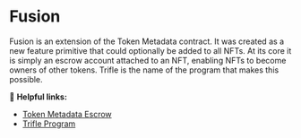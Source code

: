 # Fusion

Fusion is an extension of the Token Metadata contract. It was created as a new feature primitive that could optionally be added to all NFTs. At its core it is simply an escrow account attached to an NFT, enabling NFTs to become owners of other tokens. Trifle is the name of the program that makes this possible.

🔗 **Helpful links:**

- [Token Metadata Escrow](https://github.com/metaplex-foundation/metaplex-program-library/tree/master/token-metadata/program/src/escrow)
- [Trifle Program](https://github.com/metaplex-foundation/metaplex-program-library/tree/trifle/trifle/program)


